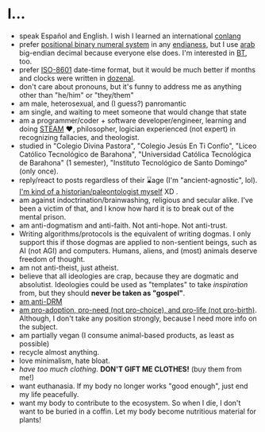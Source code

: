 # I...

- speak Español and English. I wish I learned an international [conlang](https://en.wikipedia.org/wiki/Constructed_language)
- prefer [positional binary numeral system](https://youtu.be/watch?v=rDDaEVcwIJM&lc=Ugz3BY_7q89KIOJSYph4AaABAg) in any [endianess](https://en.wikipedia.org/wiki/Endianess#In_real_life), but I use [arab](https://en.wikipedia.org/wiki/Arabic_digits) big-endian decimal because everyone else does. I'm interested in [BT](https://en.wikipedia.org/wiki/Balanced_ternary), too.
- prefer [ISO-8601](https://en.wikipedia.org/wiki/ISO_8601) date-time format, but it would be much better if months and clocks were written in [dozenal](https://en.wikipedia.org/wiki/Duodecimal).
- don't care about pronouns, but it's funny to address me as anything other than "he/him" or "they/them"
- am male, heterosexual, and (I guess?) panromantic
- am single, and waiting to meet someone that would change that state
- am a programmer/coder + software developer/engineer, learning and doing [STEAM](https://en.wikipedia.org/wiki/STEAM_fields) ❤, philosopher, logician experienced (not expert) in recognizing fallacies, and theologist.
- studied in "Colegio Divina Pastora", "Colegio Jesús En Ti Confío", "Liceo Católico Tecnológico de Barahona", "Universidad Católica Tecnológica de Barahona" (1 semester), "Instituto Tecnológico de Santo Domingo" (only once).
- reply/react to posts regardless of their ⌛age (I'm "ancient-agnostic", lol). [I'm kind of a historian/paleontologist myself](https://pbs.twimg.com/media/FFcEIG5WQAgBo33.jpg) XD .
- am against indoctrination/brainwashing, religious and secular alike. I've been a victim of that, and I know how hard it is to break out of the mental prison.
- am anti-dogmatism and anti-faith. Not anti-hope. Not anti-trust.
- Writing algorithms/protocols is the equivalent of writing dogmas. I only support this if those dogmas are applied to non-sentient beings, such as AI (not AGI) and computers. Humans, aliens, and (most) animals deserve freedom of thought.
- am not anti-theist, just atheist.
- believe that all ideologies are crap, because they are dogmatic and absolutist. Ideologies could be used as "templates" to take *inspiration* from, but they should **never be taken as "gospel"**.
- [am anti-DRM](https://defectivebydesign.org)
- [am pro-adoption, pro-need (not pro-choice), and pro-life (not pro-birth)](https://amptoons.com/blog/?p=13565). Although, I don't take any position strongly, because I need more info on the subject.
- am partially vegan (I consume animal-based products, as least as possible)
- recycle almost anything.
- love minimalism, hate bloat.
- *have too much clothing.* **DON'T GIFT ME CLOTHES!** (buy them from me!)
- want euthanasia. If my body no longer works "good enough", just end my life peacefully.
- want my body to contribute to the ecosystem. So when I die, I don't want to be buried in a coffin. Let my body become nutritious material for plants!
